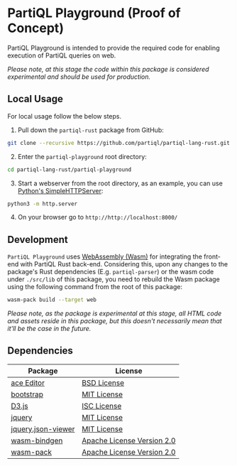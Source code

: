 # PartiQL Playground (Proof of Concept)

PartiQL Playground is intended to provide the required code for enabling execution of PartiQL queries on web.

_Please note, at this stage the code within this package is considered experimental and should be used for production._

## Local Usage
For local usage follow the below steps.

1. Pull down the `partiql-rust` package from GitHub:
```bash
git clone --recursive https://github.com/partiql/partiql-lang-rust.git
```
2. Enter the `partiql-playground` root directory:
```bash
cd partiql-lang-rust/partiql-playground
```
3. Start a webserver from the root directory, as an example, you can use [Python's SimpleHTTPServer](https://docs.python.org/3.8/library/http.server.html#http.server.SimpleHTTPRequestHandler):
```bash
python3 -m http.server
```
4. On your browser go to `http://http://localhost:8000/`

## Development
`PartiQL Playground` uses [WebAssembly (Wasm)](https://webassembly.org/) for integrating the front-end with PartiQL Rust back-end.
Considering this, upon any changes to the package's Rust dependencies (E.g. `partiql-parser`) or the wasm code under `./src/lib` of this package, you need to rebuild the Wasm package using the following command from the root of this package:
```bash
wasm-pack build --target web
```

_Please note, as the package is experimental at this stage, all HTML code and assets reside in this package, but this doesn't necessarily mean that it'll be the case in the future._

## Dependencies
| Package                                                                | License                                                                                         |
|------------------------------------------------------------------------|-------------------------------------------------------------------------------------------------|
| [ace Editor](https://ace.c9.io/)                                       | [BSD License](https://github.com/ajaxorg/ace/blob/master/LICENSE)                               |
| [bootstrap](https://getbootstrap.com/)                                 | [MIT License](https://github.com/twbs/bootstrap/blob/main/LICENSE)                              |
| [D3.js](https://d3js.org/)                                             | [ISC License](https://github.com/d3/d3/blob/main/LICENSE)                                       |
| [jquery](https://jquery.com)                                           | [MIT License](https://github.com/jquery/jquery/blob/main/LICENSE.txt)                           |
| [jquery.json-viewer](https://www.npmjs.com/package/jquery.json-viewer) | [MIT License](https://github.com/abodelot/jquery.json-viewer/blob/master/LICENSE)               |  
| [wasm-bindgen](https://github.com/rustwasm/wasm-bindgen)               | [Apache License Version 2.0](https://github.com/rustwasm/wasm-bindgen/blob/main/LICENSE-APACHE) | 
| [wasm-pack](https://github.com/rustwasm/wasm-pack)                     | [Apache License Version 2.0](https://github.com/rustwasm/wasm-pack/blob/master/LICENSE-APACHE)  |